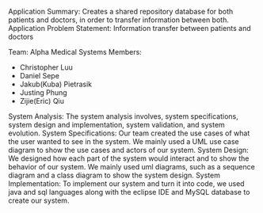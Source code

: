 Application Summary: Creates a shared repository database for both patients and doctors, in order to transfer information between both.
Application Problem Statement: Information transfer between patients and doctors

Team: Alpha Medical Systems
Members:
- Christopher Luu
- Daniel Sepe
- Jakub(Kuba) Pietrasik
- Justing Phung
- Zijie(Eric) Qiu

System Analysis: The system analysis involves, system specifications, system design and implementation, system validation, and system evolution.
System Specifications: Our team created the use cases of what the user wanted to see in the system. We mainly used a UML use case diagram to show the use cases and actors of our system.
System Design: We designed how each part of the system would interact and to show the behavior of our system. We mainly used uml diagrams, such as a sequence diagram and a class diagram to show the system design.
System Implementation: To implement our system and turn it into code, we used java and sql languages along with the eclipse IDE and MySQL database to create our system.
